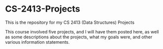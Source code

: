 # CS-2413-Projects
This is the repository for my CS 2413 (Data Structures) Projects

This course involved five projects, and I will have them posted here, as well as some descriptions about the projects, what my goals were, and other various information statements.
